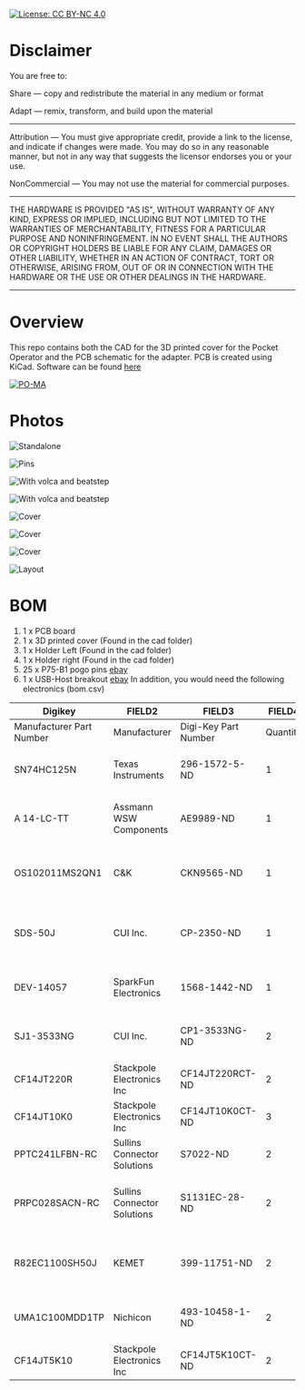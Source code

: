 
[![License: CC BY-NC 4.0](https://img.shields.io/badge/License-CC%20BY--NC%204.0-lightgrey.svg)](https://creativecommons.org/licenses/by-nc/4.0/)

# Disclaimer

You are free to:

Share — copy and redistribute the material in any medium or format

Adapt — remix, transform, and build upon the material

________________________________________

Attribution — You must give appropriate credit, provide a link to the license, and indicate if changes were made. You may do so in any reasonable manner, but not in any way that suggests the licensor endorses you or your use.

NonCommercial — You may not use the material for commercial purposes.

___________________________________________

THE HARDWARE IS PROVIDED "AS IS", WITHOUT WARRANTY OF ANY KIND, EXPRESS OR IMPLIED, INCLUDING BUT NOT LIMITED TO THE WARRANTIES OF MERCHANTABILITY, FITNESS FOR A PARTICULAR PURPOSE AND NONINFRINGEMENT. IN NO EVENT SHALL THE AUTHORS OR COPYRIGHT HOLDERS BE LIABLE FOR ANY CLAIM, DAMAGES OR OTHER LIABILITY, WHETHER IN AN ACTION OF CONTRACT, TORT OR OTHERWISE, ARISING FROM, OUT OF OR IN CONNECTION WITH THE HARDWARE OR THE USE OR OTHER DEALINGS IN THE HARDWARE.

_____________________________________________

# Overview

This repo contains both the CAD for the 3D printed cover for the Pocket Operator and the PCB schematic for the adapter. PCB is created using KiCad. Software can be found [here](https://github.com/PO-MIDI-Adapter/midi-adapter-sofware)

[![PO-MA](https://raw.githubusercontent.com/PO-MIDI-Adapter/midi-adapter-hardware/master/photos/title.jpg)](https://www.youtube.com/watch?v=iIQ18DAJAU0 "PO-MA")

# Photos

![Standalone](https://raw.githubusercontent.com/PO-MIDI-Adapter/midi-adapter-hardware/master/photos/adapter.jpg)

![Pins](https://raw.githubusercontent.com/PO-MIDI-Adapter/midi-adapter-hardware/master/photos/pins.jpg)

![With volca and beatstep](https://raw.githubusercontent.com/PO-MIDI-Adapter/midi-adapter-hardware/master/photos/beatstep.jpg "Setup")

![With volca and beatstep](https://raw.githubusercontent.com/PO-MIDI-Adapter/midi-adapter-hardware/master/photos/opz.jpg "Setup")

![Cover](https://raw.githubusercontent.com/PO-MIDI-Adapter/midi-adapter-hardware/master/photos/cover.jpg)

![Cover](https://raw.githubusercontent.com/PO-MIDI-Adapter/midi-adapter-hardware/master/photos/cover_back.jpg)

![Cover](https://raw.githubusercontent.com/PO-MIDI-Adapter/midi-adapter-hardware/master/photos/all_components.jpg)

![Layout](https://raw.githubusercontent.com/PO-MIDI-Adapter/midi-adapter-hardware/master/photos/layout.PNG)

# BOM

1. 1 x PCB board
2. 1 x 3D printed cover (Found in the cad folder)
3. 1 x Holder Left (Found in the cad folder)
4. 1 x Holder right (Found in the cad folder)
5. 25 x P75-B1 pogo pins [ebay](https://www.ebay.ca/itm/50pcs-P75-B1-Dia-1-02mm-100g-Cusp-Spear-Spring-Loaded-Test-Probes-Pogo-Pin/191960357788?ssPageName=STRK%3AMEBIDX%3AIT&_trksid=p2060353.m2749.l2648)
6. 1 x USB-Host breakout [ebay](https://www.ebay.com/itm/USB-Female-Power-Module-USB-Type-A-Female-Breakout-Converter-Board-Breadboard/272351358553?hash=item3f6967ee59:g:LB8AAOSw~y9ZAxTT)
In addition, you would need the following electronics (bom.csv)

|Digikey                 |FIELD2                     |FIELD3              |FIELD4  |FIELD5                          |
|------------------------|---------------------------|--------------------|--------|--------------------------------|
|Manufacturer Part Number|Manufacturer               |Digi-Key Part Number|Quantity|Description                     |
|SN74HC125N              |Texas Instruments          |296-1572-5-ND       |1       |IC BUFFER NON-INVERT 6V 14DIP   |
|A 14-LC-TT              |Assmann WSW Components     |AE9989-ND           |1       |CONN IC DIP SOCKET 14POS TIN    |
|OS102011MS2QN1          |C&K                        |CKN9565-ND          |1       |SWITCH SLIDE SPDT 100MA 12V     |
|SDS-50J                 |CUI Inc.                   |CP-2350-ND          |1       |CONN RCPT FMALE DIN 5POS SOLDER |
|DEV-14057               |SparkFun Electronics       |1568-1442-ND        |1       |TEENSY 3.6 W/OUT HDRS K66 EVAL  |
|SJ1-3533NG              |CUI Inc.                   |CP1-3533NG-ND       |2       |CONN JACK STEREO 3.5MM R/A      |
|CF14JT220R              |Stackpole Electronics Inc  |CF14JT220RCT-ND     |2       |RES 220 OHM 1/4W 5% AXIAL       |
|CF14JT10K0              |Stackpole Electronics Inc  |CF14JT10K0CT-ND     |3       |RES 10K OHM 1/4W 5% AXIAL       |
|PPTC241LFBN-RC          |Sullins Connector Solutions|S7022-ND            |2       |CONN HDR 24POS 0.1 TIN PCB      |
|PRPC028SACN-RC          |Sullins Connector Solutions|S1131EC-28-ND       |2       |CONN HEADER VERT 28POS 2.54MM   |
|R82EC1100SH50J          |KEMET                      |399-11751-ND        |2       |CAP FILM 1000PF 5% 100VDC RADIAL|
|UMA1C100MDD1TP          |Nichicon                   |493-10458-1-ND      |2       |CAP ALUM 10UF 20% 16V RADIAL    |
|CF14JT5K10              |Stackpole Electronics Inc  |CF14JT5K10CT-ND     |2       |RES 5K OHM 1/4W 5% AXIAL        |

